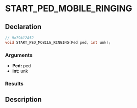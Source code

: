 # START_PED_MOBILE_RINGING

## Declaration
```cpp
// 0x79A12A52
void START_PED_MOBILE_RINGING(Ped ped, int unk);
```

### Arguments
- **Ped:** ped
- **int:** unk

### Results

## Description
